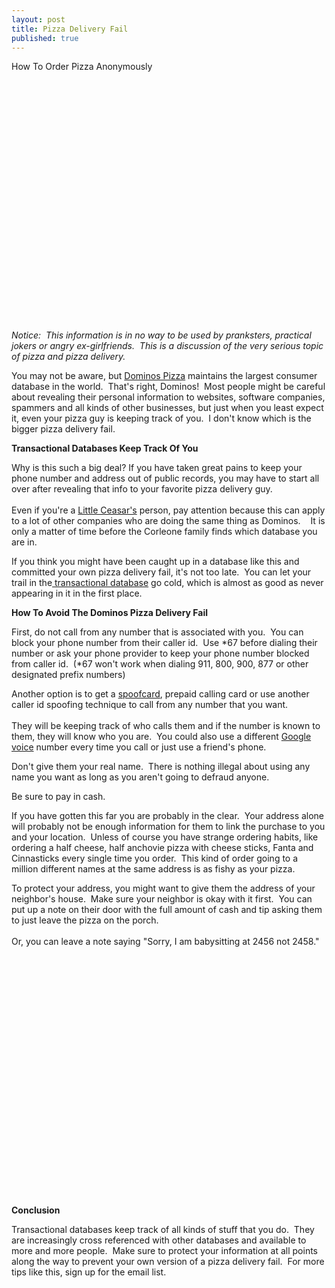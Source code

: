 ```yaml
---
layout: post
title: Pizza Delivery Fail
published: true
---
```

<p>How To Order Pizza Anonymously</p>
<p><object classid="clsid:d27cdb6e-ae6d-11cf-96b8-444553540000" width="480" height="385" codebase="http://download.macromedia.com/pub/shockwave/cabs/flash/swflash.cab#version=6,0,40,0"><param name="name" value="pizza delivery fail" /><param name="src" value="http://www.youtube.com/v/18KzwK5gMtA&amp;hl=en_US&amp;fs=1" /><embed type="application/x-shockwave-flash" width="480" height="385" src="http://www.youtube.com/v/18KzwK5gMtA&amp;hl=en_US&amp;fs=1" name="pizza delivery fail"></embed></object></p>
<p><em>Notice:  This information is in no way to be used by pranksters, practical jokers or angry ex-girlfriends.  This is a discussion of the very serious topic of pizza and pizza delivery.</em></p>
<p>You may not be aware, but <a title="pizza" href="http://www.dominos.com/home/index.jsp" target="_blank">Dominos Pizza</a> maintains the largest consumer database in the world.  That's right, Dominos!  Most people might be careful about revealing their personal information to websites, software companies, spammers and all kinds of other businesses, but just when you least expect it, even your pizza guy is keeping track of you.  I don't know which is the bigger pizza delivery fail.</p>
<p><strong>Transactional Databases Keep Track Of You</strong></p>
<p>Why is this such a big deal? If you have taken great pains to keep your phone number and address out of public records, you may have to start all over after revealing that info to your favorite pizza delivery guy.  <br /><br /> Even if you're a <a title="pizza" href="http://www.littlecaesars.com/" target="_blank">Little Ceasar's</a> person, pay attention because this can apply to a lot of other companies who are doing the same thing as Dominos.    It is only a matter of time before the Corleone family finds which database you are in.</p>
<p>If you think you might have been caught up in a database like this and committed your own pizza delivery fail, it's not too late.  You can let your trail in the<a title="transactional database" href="http://www.howtovanish.com/2009/11/transactional-databases-what-me-worry/" target="_blank"> transactional database</a> go cold, which is almost as good as never appearing in it in the first place.</p>
<p><strong>How To Avoid The Dominos Pizza Delivery Fail </strong></p>
<p>First, do not call from any number that is associated with you.  You can block your phone number from their caller id.  Use *67 before dialing their number or ask your phone provider to keep your phone number blocked from caller id.  (*67 won't work when dialing 911, 800, 900, 877 or other designated prefix numbers)</p>
<p>Another option is to get a <a title="spoofcard" href="http://www.SpoofCard.com" target="_blank">spoofcard</a>, prepaid calling card or use another caller id spoofing technique to call from any number that you want. <br /><br /> They will be keeping track of who calls them and if the number is known to them, they will know who you are.  You could also use a different <a title="google" href="http://en.wikipedia.org/wiki/Google_Voice" target="_blank">Google voice</a> number every time you call or just use a friend's phone.</p>
<p>Don't give them your real name.  There is nothing illegal about using any name you want as long as you aren't going to defraud anyone.</p>
<p>Be sure to pay in cash.</p>
<p>If you have gotten this far you are probably in the clear.  Your address alone will probably not be enough information for them to link the purchase to you and your location.  Unless of course you have strange ordering habits, like ordering a half cheese, half anchovie pizza with cheese sticks, Fanta and Cinnasticks every single time you order.  This kind of order going to a million different names at the same address is as fishy as your pizza.</p>
<p>To protect your address, you might want to give them the address of your neighbor's house.  Make sure your neighbor is okay with it first.  You can put up a note on their door with the full amount of cash and tip asking them to just leave the pizza on the porch. <br /><br /> Or, you can leave a note saying "Sorry, I am babysitting at 2456 not 2458."</p>
<p><object classid="clsid:d27cdb6e-ae6d-11cf-96b8-444553540000" width="480" height="385" codebase="http://download.macromedia.com/pub/shockwave/cabs/flash/swflash.cab#version=6,0,40,0"><param name="name" value="Pizza Delivery Fail" /><param name="src" value="http://www.youtube.com/v/31JNEVHZxO8&amp;hl=en_US&amp;fs=1" /><embed type="application/x-shockwave-flash" width="480" height="385" src="http://www.youtube.com/v/31JNEVHZxO8&amp;hl=en_US&amp;fs=1" name="Pizza Delivery Fail"></embed></object></p>
<p><strong>Conclusion</strong></p>
<p>Transactional databases keep track of all kinds of stuff that you do.  They are increasingly cross referenced with other databases and available to more and more people.  Make sure to protect your information at all points along the way to prevent your own version of a pizza delivery fail.  For more tips like this, sign up for the email list.</p>
